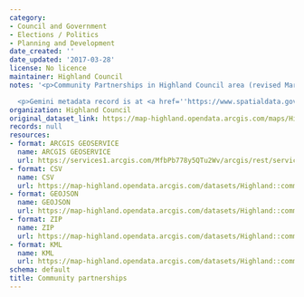 ```yaml
---
category:
- Council and Government
- Elections / Politics
- Planning and Development
date_created: ''
date_updated: '2017-03-28'
license: No licence
maintainer: Highland Council
notes: '<p>Community Partnerships in Highland Council area (revised March 2017).</p>

  <p>Gemini metadata record is at <a href=''https://www.spatialdata.gov.scot/geonetwork/srv/eng/catalog.search#/metadata/55254015-cf99-4021-a9be-cdc3c9b40358''>https://www.spatialdata.gov.scot/geonetwork/srv/eng/catalog.search#/metadata/55254015-cf99-4021-a9be-cdc3c9b40358</a>.</p>'
organization: Highland Council
original_dataset_link: https://map-highland.opendata.arcgis.com/maps/Highland::community-partnerships
records: null
resources:
- format: ARCGIS GEOSERVICE
  name: ARCGIS GEOSERVICE
  url: https://services1.arcgis.com/MfbPb778y5QTu2Wv/arcgis/rest/services/CommunityPartnerships/FeatureServer/0
- format: CSV
  name: CSV
  url: https://map-highland.opendata.arcgis.com/datasets/Highland::community-partnerships.csv?outSR=%7B%22latestWkid%22%3A27700%2C%22wkid%22%3A27700%7D
- format: GEOJSON
  name: GEOJSON
  url: https://map-highland.opendata.arcgis.com/datasets/Highland::community-partnerships.geojson?outSR=%7B%22latestWkid%22%3A27700%2C%22wkid%22%3A27700%7D
- format: ZIP
  name: ZIP
  url: https://map-highland.opendata.arcgis.com/datasets/Highland::community-partnerships.zip?outSR=%7B%22latestWkid%22%3A27700%2C%22wkid%22%3A27700%7D
- format: KML
  name: KML
  url: https://map-highland.opendata.arcgis.com/datasets/Highland::community-partnerships.kml?outSR=%7B%22latestWkid%22%3A27700%2C%22wkid%22%3A27700%7D
schema: default
title: Community partnerships
---
```

